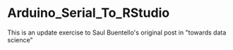 # Arduino_Serial_To_RStudio
This is an update exercise to Saul Buentello's original post in "towards data science"
